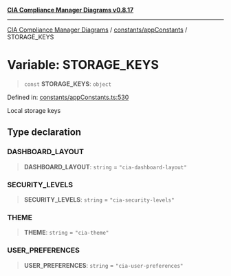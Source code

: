 [**CIA Compliance Manager Diagrams v0.8.17**](../../../README.md)

***

[CIA Compliance Manager Diagrams](../../../modules.md) / [constants/appConstants](../README.md) / STORAGE\_KEYS

# Variable: STORAGE\_KEYS

> `const` **STORAGE\_KEYS**: `object`

Defined in: [constants/appConstants.ts:530](https://github.com/Hack23/cia-compliance-manager/blob/6a2219920f4c187f7eafa3e355e36b35c9c19248/src/constants/appConstants.ts#L530)

Local storage keys

## Type declaration

### DASHBOARD\_LAYOUT

> **DASHBOARD\_LAYOUT**: `string` = `"cia-dashboard-layout"`

### SECURITY\_LEVELS

> **SECURITY\_LEVELS**: `string` = `"cia-security-levels"`

### THEME

> **THEME**: `string` = `"cia-theme"`

### USER\_PREFERENCES

> **USER\_PREFERENCES**: `string` = `"cia-user-preferences"`
